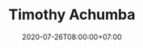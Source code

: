 ---
title     : Timothy Achumba
thumbnail : timothy-achumba
address   : https://timothyachumba.com
sitemap   : false
date      : 2020-07-26T08:00:00+07:00
---